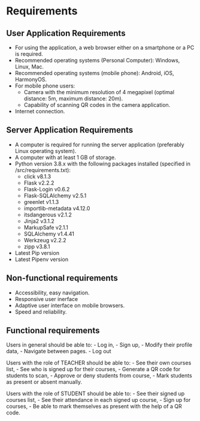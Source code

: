 # Requirements
## User Application Requirements
- For using the application, a web browser either on a smartphone or a PC is required.
- Recommended operating systems (Personal Computer): Windows, Linux, Mac.
- Recommended operating systems (mobile phone): Android, iOS, HarmonyOS.
- For mobile phone users:
	- Camera with the minimum resolution of 4 megapixel (optimal distance: 5m, maximum distance: 20m).
	- Capability of scanning QR codes in the camera application.
- Internet connection.

## Server Application Requirements
- A computer is required for running the server application (preferably Linux operating system).
- A computer with at least 1 GB of storage.
- Python version 3.8.x with the following packages installed (specified in /src/requirements.txt):
	- click v8.1.3
	- Flask v2.2.2
	- Flask-Login v0.6.2
	- Flask-SQLAlchemy v2.5.1
	- greenlet v1.1.3
	- importlib-metadata v4.12.0
	- itsdangerous v2.1.2
	- Jinja2 v3.1.2
	- MarkupSafe v2.1.1
	- SQLAlchemy v1.4.41
	- Werkzeug v2.2.2
	- zipp v3.8.1
- Latest Pip version
- Latest Pipenv version

## Non-functional requirements
- Accessibility, easy navigation.
- Responsive user inerface
- Adaptive user interface on mobile browsers.
- Speed and reliability.

## Functional requirements
Users in general should be able to:
	- Log in,
	- Sign up,
	- Modify their profile data,
	- Navigate between pages.
	- Log out

Users with the role of TEACHER should be able to:
	- See their own courses list,
	- See who is signed up for their courses,
	- Generate a QR code for students to scan,
	- Approve or deny students from course,
	- Mark students as present or absent manually.

Users with the role of STUDENT should be able to:
	- See their signed up courses list,
	- See their attendance in each signed up course,
	- Sign up for courses,
	- Be able to mark themselves as present with the help of a QR code. 

